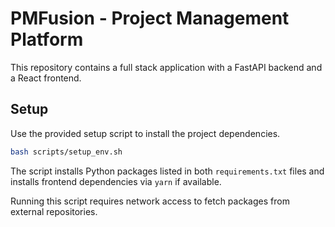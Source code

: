 # PMFusion - Project Management Platform

This repository contains a full stack application with a FastAPI backend and a React frontend.

## Setup

Use the provided setup script to install the project dependencies.

```bash
bash scripts/setup_env.sh
```

The script installs Python packages listed in both `requirements.txt` files and installs frontend dependencies via `yarn` if available.

Running this script requires network access to fetch packages from external repositories.
